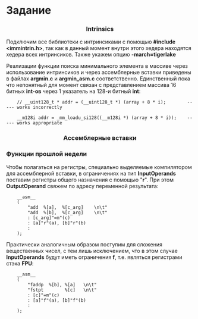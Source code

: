 # Задание

### <p style="text-align: center;"> Intrinsics </p>

Подключим все библиотеки с интринсиками с помощью **#include <immintrin.h>**, так как в данный момент внутри этого хедера находятся хедера всех интринсиков. Также укажем опцию **-march=tigerlake**

Реализации функции поиска минимального элемента в массиве через использование интринсиков и через ассемблерные вставки приведены в файлах **argmin.c** и **argmin_asm.c** соответственно. Единственный пока что непонятный для момент связан с представлением массива 16 битных **int-ов** через 1 указатель на 128-и битный **int**:
```
    // __uint128_t * addr = (__uint128_t *) (array + 8 * i);        ----- works incorrectly
        
    __m128i addr = _mm_loadu_si128((__m128i *) (array + 8 * i));    ----- works appropriate
```


### <p style="text-align: center;"> Ассемблерные вставки </p>

### Функции прошлой недели

Чтобы полагаться на регистры, специально выделяемые компилятором для ассемблерной вставки, в ограничениях на тип **InputOperands** поставим регистры общего назначения c помощью "**r**". При этом **OutputOperand** свяжем по адресу переменной результата:
```
    __asm__
    (
        "add  %[a],  %[c_arg]    \n\t"
        "add  %[b],  %[c_arg]    \n\t"
        : [c_arg]"=m"(c)
        : [a]"r"(a), [b]"r"(b)
        :
    );
```

Практически аналогичным образом поступим для сложения вещественных чисел, с тем лишь исключением, что в этом случае **InputOperands** будут иметь ограничения **f**, т.е. являться регистрами стэка **FPU**:
```
    __asm__
    (
        "faddp  %[b], %[a]   \n\t"
        "fstpt        %[c]   \n\t"
        : [c]"=m"(c)
        : [a]"f"(a), [b]"f"(b)
        :
    );
```

